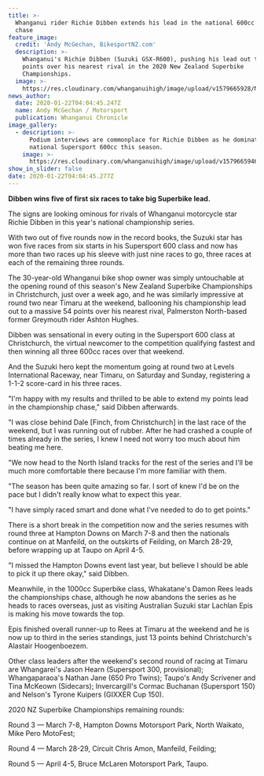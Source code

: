 ```yaml
---
title: >-
  Whanganui rider Richie Dibben extends his lead in the national 600cc title
  chase
feature_image:
  credit: 'Andy McGechan, BikesportNZ.com'
  description: >-
    Whanganui's Richie Dibben (Suzuki GSX-R600), pushing his lead out to 54
    points over his nearest rival in the 2020 New Zealand Superbike
    Championships.
  image: >-
    https://res.cloudinary.com/whanganuihigh/image/upload/v1579665928/News/Dibben._Chron_22.1.20..jpg
news_author:
  date: 2020-01-22T04:04:45.247Z
  name: Andy McGechan / Motorsport
  publication: Whanganui Chronicle
image_gallery:
  - description: >-
      Podium interviews are commonplace for Richie Dibben as he dominates the
      national Supersport 600cc this season.
    image: >-
      https://res.cloudinary.com/whanganuihigh/image/upload/v1579665946/News/Dibben._Chron_22.1.20.jpg
show_in_slider: false
date: 2020-01-22T04:04:45.277Z
---
```

**Dibben wins five of first six races to take big Superbike lead.**

The signs are looking ominous for rivals of Whanganui motorcycle star Richie Dibben in this year's national championship series.

With two out of five rounds now in the record books, the Suzuki star has won five races from six starts in his Supersport 600 class and now has more than two races up his sleeve with just nine races to go, three races at each of the remaining three rounds.

The 30-year-old Whanganui bike shop owner was simply untouchable at the opening round of this season's New Zealand Superbike Championships in Christchurch, just over a week ago, and he was similarly impressive at round two near Timaru at the weekend, ballooning his championship lead out to a massive 54 points over his nearest rival, Palmerston North-based former Greymouth rider Ashton Hughes.

Dibben was sensational in every outing in the Supersport 600 class at Christchurch, the virtual newcomer to the competition qualifying fastest and then winning all three 600cc races over that weekend.

And the Suzuki hero kept the momentum going at round two at Levels International Raceway, near Timaru, on Saturday and Sunday, registering a 1-1-2 score-card in his three races.

"I'm happy with my results and thrilled to be able to extend my points lead in the championship chase," said Dibben afterwards.

"I was close behind Dale [Finch, from Christchurch] in the last race of the weekend, but I was running out of rubber. After he had crashed a couple of times already in the series, I knew I need not worry too much about him beating me here.

"We now head to the North Island tracks for the rest of the series and I'll be much more comfortable there because I'm more familiar with them.

"The season has been quite amazing so far. I sort of knew I'd be on the pace but I didn't really know what to expect this year.

"I have simply raced smart and done what I've needed to do to get points."

There is a short break in the competition now and the series resumes with round three at Hampton Downs on March 7-8 and then the nationals continue on at Manfeild, on the outskirts of Feilding, on March 28-29, before wrapping up at Taupo on April 4-5.

"I missed the Hampton Downs event last year, but believe I should be able to pick it up there okay," said Dibben.

Meanwhile, in the 1000cc Superbike class, Whakatane's Damon Rees leads the championships chase, although he now abandons the series as he heads to races overseas, just as visiting Australian Suzuki star Lachlan Epis is making his move towards the top.

Epis finished overall runner-up to Rees at Timaru at the weekend and he is now up to third in the series standings, just 13 points behind Christchurch's Alastair Hoogenboezem.

Other class leaders after the weekend's second round of racing at Timaru are Whangarei's Jason Hearn (Supersport 300, provisional); Whangaparaoa's Nathan Jane (650 Pro Twins); Taupo's Andy Scrivener and Tina McKeown (Sidecars); Invercargill's Cormac Buchanan (Supersport 150) and Nelson's Tyrone Kuipers (GIXXER Cup 150).

2020 NZ Superbike Championships remaining rounds:

Round 3 — March 7-8, Hampton Downs Motorsport Park, North Waikato, Mike Pero MotoFest;

Round 4 — March 28-29, Circuit Chris Amon, Manfeild, Feilding;

Round 5 — April 4-5, Bruce McLaren Motorsport Park, Taupo.
